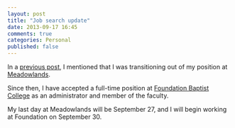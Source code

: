 ```yaml
---
layout: post
title: "Job search update"
date: 2013-09-17 16:45
comments: true
categories: Personal
published: false
---
```


In a [previous post][job-search-again], I mentioned that I was transitioning out of my position at [Meadowlands][mbc].

Since then, I have accepted a full-time position at [Foundation Baptist College][fbc] as an administrator and member of the faculty. 

My last day at Meadowlands will be September 27, and I will begin working at Foundation on September 30.

[job-search-again]: http://duncanjohnson.ca/blog/2013/07/29/on-the-job-market-again/
[mbc]: http://www.meadowlandsbaptist.com/
[fbc]: http://www.foundationbaptistcollege.ca/